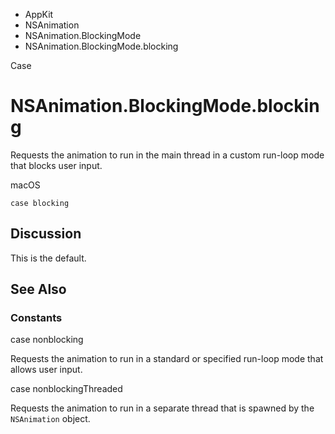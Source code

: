

- AppKit
- NSAnimation
- NSAnimation.BlockingMode
-  NSAnimation.BlockingMode.blocking 

Case

# NSAnimation.BlockingMode.blocking

Requests the animation to run in the main thread in a custom run-loop mode that blocks user input.

macOS

``` source
case blocking
```

## Discussion

This is the default.

## See Also

### Constants

case nonblocking

Requests the animation to run in a standard or specified run-loop mode that allows user input.

case nonblockingThreaded

Requests the animation to run in a separate thread that is spawned by the `NSAnimation` object.

